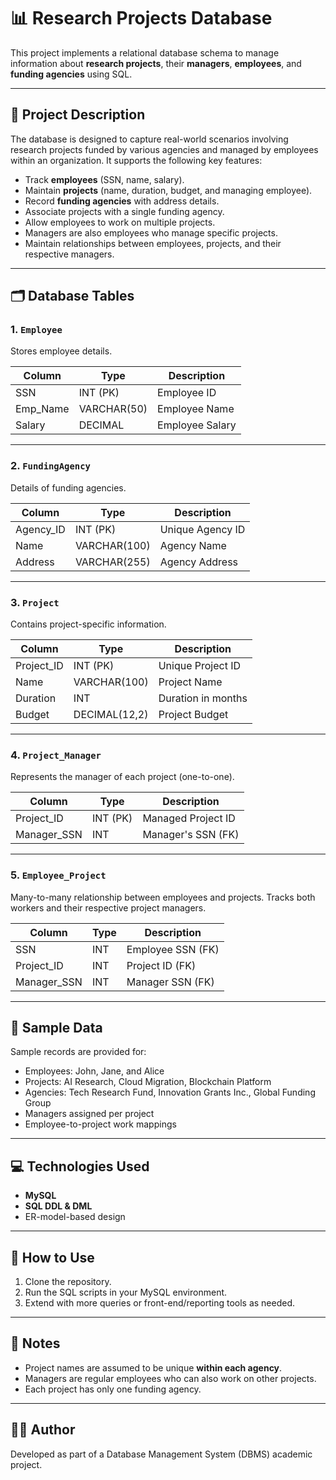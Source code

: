 # 📊 Research Projects Database

This project implements a relational database schema to manage information about **research projects**, their **managers**, **employees**, and **funding agencies** using SQL.

---

## 🧾 Project Description

The database is designed to capture real-world scenarios involving research projects funded by various agencies and managed by employees within an organization. It supports the following key features:

- Track **employees** (SSN, name, salary).
- Maintain **projects** (name, duration, budget, and managing employee).
- Record **funding agencies** with address details.
- Associate projects with a single funding agency.
- Allow employees to work on multiple projects.
- Managers are also employees who manage specific projects.
- Maintain relationships between employees, projects, and their respective managers.

---

## 🗂️ Database Tables

### 1. `Employee`
Stores employee details.

| Column   | Type         | Description         |
|----------|--------------|---------------------|
| SSN      | INT (PK)     | Employee ID         |
| Emp_Name | VARCHAR(50)  | Employee Name       |
| Salary   | DECIMAL      | Employee Salary     |

---

### 2. `FundingAgency`
Details of funding agencies.

| Column   | Type         | Description         |
|----------|--------------|---------------------|
| Agency_ID | INT (PK)    | Unique Agency ID    |
| Name     | VARCHAR(100) | Agency Name         |
| Address  | VARCHAR(255) | Agency Address      |

---

### 3. `Project`
Contains project-specific information.

| Column    | Type           | Description           |
|-----------|----------------|-----------------------|
| Project_ID | INT (PK)      | Unique Project ID     |
| Name      | VARCHAR(100)   | Project Name          |
| Duration  | INT            | Duration in months    |
| Budget    | DECIMAL(12,2)  | Project Budget        |

---

### 4. `Project_Manager`
Represents the manager of each project (one-to-one).

| Column       | Type     | Description          |
|--------------|----------|----------------------|
| Project_ID   | INT (PK) | Managed Project ID   |
| Manager_SSN  | INT      | Manager's SSN (FK)   |

---

### 5. `Employee_Project`
Many-to-many relationship between employees and projects. Tracks both workers and their respective project managers.

| Column       | Type     | Description            |
|--------------|----------|------------------------|
| SSN          | INT      | Employee SSN (FK)      |
| Project_ID   | INT      | Project ID (FK)        |
| Manager_SSN  | INT      | Manager SSN (FK)       |

---

## 🔢 Sample Data

Sample records are provided for:

- Employees: John, Jane, and Alice
- Projects: AI Research, Cloud Migration, Blockchain Platform
- Agencies: Tech Research Fund, Innovation Grants Inc., Global Funding Group
- Managers assigned per project
- Employee-to-project work mappings

---

## 💻 Technologies Used

- **MySQL**
- **SQL DDL & DML**
- ER-model-based design

---

## 📂 How to Use

1. Clone the repository.
2. Run the SQL scripts in your MySQL environment.
3. Extend with more queries or front-end/reporting tools as needed.

---

## 📌 Notes

- Project names are assumed to be unique **within each agency**.
- Managers are regular employees who can also work on other projects.
- Each project has only one funding agency.

---

## 🧑‍💻 Author

Developed as part of a Database Management System (DBMS) academic project.


